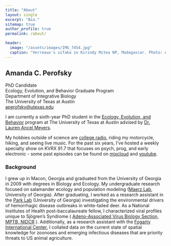 ```yaml
---
title: "About"
layout: single
excerpt: "Bio."
sitemap: true
author_profile: true
permalink: /about/

header:
  image: "/assets/images/IMG_7454.jpg"
  caption: "Verreaux's sifaka in Kirindy Mitea NP, Madagascar. Photo: A. Perofsky"
---
```


## Amanda C. Perofsky
PhD Candidate <br>
Ecology, Evolution, and Behavior Graduate Program <br>
Department of Integrative Biology <br>
The University of Texas at Austin <br>
<aperofsky@utexas.edu>

I am currently a sixth-year PhD student in the [Ecology, Evolution, and Behavior](https://www.cns.utexas.edu/eeb-graduate-program) program at The University of Texas at Austin advised by [Dr. Lauren Ancel Meyers](http://www.bio.utexas.edu/research/meyers/). <br>

My hobbies outside of science are [college radio](https://kvrx.org), riding my motorcycle, hiking, and seeing live music. For the past six years, I've hosted a weekly specialty show on KVRX 91.7 that focuses on psych, prog, and early electronic - some past episodes can be found on [mixcloud](https://www.mixcloud.com/amanda-perofsky/) and [youtube](https://www.youtube.com/channel/UCEroWMrtC54xit3wEkDLkuw). 

### Background
I grew up in Macon, Georgia and graduated from the University of Georgia in 2009 with degrees in Biology and Ecology. My undergraduate research focused on salamander ecology and population modeling ([Maerz Lab](http://jcmaerz.wixsite.com/maerzlab), University of Georgia). After graduating, I worked as a research assistant in the [Park Lab](http://parklab.ecology.uga.edu/) (University of Georgia) investigating the environmental drivers of hemorrhagic disease outbreaks in white-tailed deer. As a National Institutes of Health post-baccalaureate fellow, I characterized viral profiles unique to Sjögren’s Syndrome ( [Adeno-Associated Virus Biology Section, MPTB, NIDCR](https://www.nidcr.nih.gov/research/NIDCRLaboratories/MolecularPhysiology/Adeno-AssociatedVirus.htm) ). Additionally, as a research assistant with the [Fogarty International Center](https://www.fic.nih.gov/about/staff/pages/epidemiology-population.aspx), I collated data on the current state of spatial knowledge for zoonoses and emerging infectious diseases that are priority threats to US animal agriculture.
